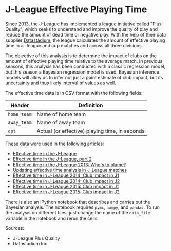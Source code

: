 J-League Effective Playing Time
===============================

Since 2013, the J-League has implemented a league initiative called "Plus Quality", which seeks to understand and 
improve the quality of play and reduce the amount of dead time or negative play.  With the help of their data supplier 
[Datastadium](https://www.datastadium.co.jp/en/index), the league calculates the amount of effective playing time in 
all league and cup matches and across all three divisions.

The objective of this analysis is to determine the impact of clubs on the amount of effective playing time relative 
to the average match.  In previous seasons, this analysis has been conducted with a classic regression model, but 
this season a Bayesian regression model is used.  Bayesian inference models will allow us to infer not just a point 
estimate of club impact, but its uncertainty and thus likely interval of values as well.

The effective time data is in CSV format with the following fields:

Header | Definition
-------|-----------
`home_team` | Name of home team
`away_team` | Name of away team
`apt` | Actual (or effective) playing time, in seconds

These data were used in the following articles:

* [Effective time in the J-League](http://www.soccermetrics.net/match-quality-metrics/effective-time-in-the-j-league)
* [Effective time in the J-League, part 2](http://www.soccermetrics.net/match-quality-metrics/effective-time-in-the-j-league-part-2)
* [Effective time in the J-League 2013: Who's to blame?](http://www.soccermetrics.net/match-quality-metrics/effective-time-in-j-league-2013-whos-to-blame)
* [Updating effective time analysis in J-League matches](http://www.soccermetrics.net/match-quality-metrics/updating-effective-time-analysis-in-j-league-matches)
* [Effective time in J-League 2014: Club impact in J1](http://www.soccermetrics.net/match-quality-metrics/j-league-2014-effective-time-club-impact)
* [Effective time in J-League 2014: Club impact in J2](http://www.soccermetrics.net/match-quality-metrics/j-league-div-2-2014-effective-time-club-impact)
* [Effective time in J-League 2015: Club impact in J1](http://www.soccermetrics.net/match-quality-metrics/j-league-div-1-2015-effective-time-club-impact)
* [Effective time in J-League 2015: Club impact in J2](http://www.soccermetrics.net/match-quality-metrics/j-league-div-2-2015-effective-time-club-impact)

There is also an iPython notebook that describes and carries out the Bayesian analysis. The notebook requires `pymc`,
`numpy`, and `pandas`.  To run the analysis on different files, just change the name of the `data_file` variable in
the notebook and rerun the cells.

Sources:

* J-League Plus Quality
* Datastadium Inc.
